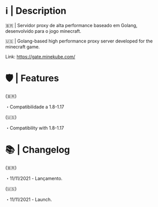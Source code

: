 # ℹ️ | Description

🇧🇷 | Servidor proxy de alta performance baseado em Golang, desenvolvido para o jogo minecraft.

🇺🇸 | Golang-based high performance proxy server developed for the minecraft game.

Link: https://gate.minekube.com/

# 🛡 | Features

(🇧🇷)

・Compatibilidade a 1.8-1.17

(🇺🇸)

・Compatibility with 1.8-1.17

# 📚 | Changelog

(🇧🇷)

・11/11/2021 - Lançamento.

(🇺🇸)

・11/11/2021 - Launch.
